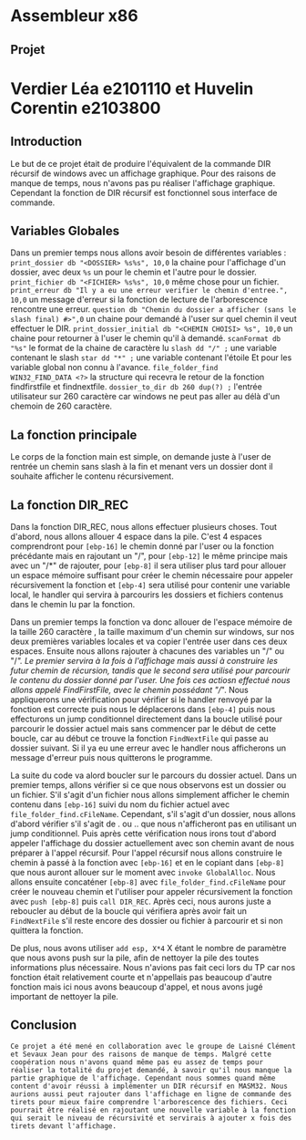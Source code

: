 # Assembleur x86
## Projet
# Verdier Léa e2101110 et Huvelin Corentin e2103800

## Introduction 

Le but de ce projet était de produire l'équivalent de la commande DIR récursif de windows avec un affichage graphique.
Pour des raisons de manque de temps, nous n'avons pas pu réaliser l'affichage graphique. Cependant la fonction de DIR récursif est fonctionnel sous interface de commande.

## Variables Globales

Dans un premier temps nous allons avoir besoin de différentes variables :
```print_dossier db "<DOSSIER> %s%s", 10,0``` la chaine pour l'affichage d'un dossier, avec deux ```%s``` un pour le chemin et l'autre pour le dossier.
```print_fichier db "<FICHIER> %s%s", 10,0``` même chose pour un fichier.
```print_erreur db "Il y a eu une erreur verifier le chemin d'entree.", 10,0``` un message d'erreur si la fonction de lecture de l'arborescence rencontre une erreur.
```question db "Chemin du dossier a afficher (sans le slash final) #>",0``` un chaine pour demandé à l'user sur quel chemin il veut effectuer le DIR.
```print_dossier_initial db "<CHEMIN CHOISI> %s", 10,0``` un chaine pour retourner à l'user le chemin qu'il à demandé.
```scanFormat db "%s"``` le format de la chaine de caractère lu
```slash dd "/" ;``` une variable contenant le slash
```star dd "*" ;``` une variable contenant l'étoile
Et pour les variable global non connu à l'avance.
```file_folder_find      WIN32_FIND_DATA <?>``` la structure qui recevra le retour de la fonction findfirstfile et findnextfile.
```dossier_to_dir db 260 dup(?) ;``` l'entrée utilisateur sur 260 caractère car windows ne peut pas aller au délà d'un chemoin de 260 caractère.

## La fonction principale

Le corps de la fonction main est simple, on demande juste à l'user de rentrée un chemin sans slash à la fin et menant vers un dossier dont il souhaite afficher le contenu récursivement.

## La fonction DIR_REC

Dans la fonction DIR_REC, nous allons effectuer plusieurs choses. Tout d'abord, nous allons allouer 4 espace dans la pile. C'est 4 espaces comprendront pour ```[ebp-16]``` le chemin donné par l'user ou la fonction précédante mais en rajoutant un "/", pour ```[ebp-12]``` le même principe mais avec un "/*" de rajouter, pour ```[ebp-8]``` il sera utiliser plus tard pour allouer un espace mémoire suffisant pour créer le chemin nécessaire pour appeler récursivement la fonction et ```[ebp-4]``` sera utilisé pour contenir une variable local, le handler qui servira à parcourirs les dossiers et fichiers contenus dans le chemin lu par la fonction.

Dans un premier temps la fonction va donc allouer de l'espace mémoire de la taille 260 caractère , la taille maximum d'un chemin sur windows, sur nos deux premières variables locales et va copier l'entrée user dans ces deux espaces. Ensuite nous allons rajouter à chacunes des variables un "/" ou "/*". Le premier servira à la fois à l'affichage mais aussi à construire les futur chemin de récursion, tandis que le second sera utilisé pour parcourir le contenu du dossier donné par l'user.
Une fois ces actiosn effectué nous allons appelé FindFirstFile, avec le chemin possédant "/*". Nous appliquerons une vérification pour vérifier si le handler renvoyé par la fonction est correcte puis nous le déplacerons dans ```[ebp-4]``` puis nous effecturons un jump conditionnel directement dans la boucle utilisé pour parcourir le dossier actuel mais sans commencer par le début de cette boucle, car au début ce trouve la fonction ```FindNextFile``` qui passe au dossier suivant.
Si il ya eu une erreur avec le handler nous afficherons un message d'erreur puis nous quitterons le programme.

La suite du code va alord boucler sur le parcours du dossier actuel. Dans un premier temps, allons vérifier si ce que nous observons est un dossier ou un fichier. S'il s'agit d'un fichier nous allons simplement afficher le chemin contenu dans ```[ebp-16]``` suivi du nom du fichier actuel avec ```file_folder_find.cFileName```.
Cependant, s'il s'agit d'un dossier, nous allons d'abord vérifier s'il s'agit de . ou .. que nous n'afficheront pas en utilisant un jump conditionnel. Puis après cette vérification nous irons tout d'abord appeler l'affichage du dossier actuellement avec son chemin avant de nous préparer à l'appel récursif. Pour l'appel récursif nous allons construire le chemin à passé à la fonction avec ```[ebp-16]``` et en le copiant dans ```[ebp-8]``` que nous auront allouer sur le moment avec ```invoke GlobalAlloc```. Nous allons ensuite concaténer ```[ebp-8]``` avec ```file_folder_find.cFileName``` pour créer le nouveau chemin et l'utiliser pour appeler récursivement la fonction avec ```push [ebp-8]``` puis ```call DIR_REC```. Après ceci, nous aurons juste a reboucler au début de la boucle qui vérifiera après avoir fait un ```FindNextFile``` s'il reste encore des dossier ou fichier à parcourir et si non quittera la fonction.

De plus, nous avons utiliser ```add esp, X*4``` X étant le nombre de paramètre que nous avons push sur la pile, afin de nettoyer la pile des toutes informations plus nécessaire. Nous n'avions pas fait ceci lors du TP car nos fonction était relativement courte et n'appellais pas beaucoup d'autre fonction mais ici nous avons beaucoup d'appel, et nous avons jugé important de nettoyer la pile. 

## Conclusion

    Ce projet a été mené en collaboration avec le groupe de Laisné Clément et Sevaux Jean pour des raisons de manque de temps. Malgré cette coopération nous n'avons quand même pas eu assez de temps pour réaliser la totalité du projet demandé, à savoir qu'il nous manque la partie graphique de l'affichage. Cependant nous sommes quand même content d'avoir réussi à implémenter un DIR récursif en MASM32. Nous aurions aussi peut rajouter dans l'affichage en ligne de commande des tirets pour mieux faire comprendre l'arborescence des fichiers. Ceci pourrait être réalisé en rajoutant une nouvelle variable à la fonction qui serait le niveau de récursivité et servirais à ajouter x fois des tirets devant l'affichage.

